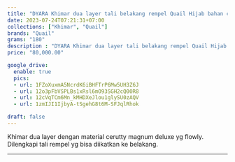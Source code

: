 ```yaml
---
title: "DYARA Khimar dua layer tali belakang rempel Quail Hijab bahan cerutty"
date: 2023-07-24T07:21:31+07:00
collections: ["Khimar", "Quail"]
brands: "Quail"
grams: "180"
description : "DYARA Khimar dua layer tali belakang rempel Quail Hijab bahan cerutty"
price: "80,000.00"

google_drive:
  enable: true
  pics:
  - url: 1FZoXuxmA5NcrdK6iBHFTrP6Mw5UH3Z6J
  - url: 12o3pFbVSPLBs1xRsl6mO93SGH2cQ00R8
  - url: 12cVqTCm6Mn_kMHDXeJlou1glySU0zAQV
  - url: 1zmIJI1IjbyA-tSgehG8t6M-SFJqlRhok

draft: false
---
```


Khimar dua layer dengan material cerutty magnum deluxe yg flowly. Dilengkapi tali rempel yg bisa diikatkan ke belakang.

-----------    
